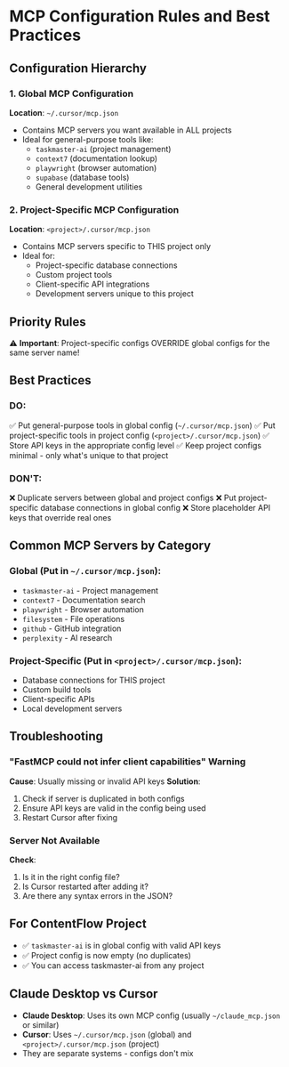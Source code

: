# MCP Configuration Rules and Best Practices

## Configuration Hierarchy

### 1. Global MCP Configuration
**Location**: `~/.cursor/mcp.json`
- Contains MCP servers you want available in ALL projects
- Ideal for general-purpose tools like:
  - `taskmaster-ai` (project management)
  - `context7` (documentation lookup)
  - `playwright` (browser automation)
  - `supabase` (database tools)
  - General development utilities

### 2. Project-Specific MCP Configuration  
**Location**: `<project>/.cursor/mcp.json`
- Contains MCP servers specific to THIS project only
- Ideal for:
  - Project-specific database connections
  - Custom project tools
  - Client-specific API integrations
  - Development servers unique to this project

## Priority Rules
⚠️ **Important**: Project-specific configs OVERRIDE global configs for the same server name!

## Best Practices

### DO:
✅ Put general-purpose tools in global config (`~/.cursor/mcp.json`)
✅ Put project-specific tools in project config (`<project>/.cursor/mcp.json`)
✅ Store API keys in the appropriate config level
✅ Keep project configs minimal - only what's unique to that project

### DON'T:
❌ Duplicate servers between global and project configs
❌ Put project-specific database connections in global config
❌ Store placeholder API keys that override real ones

## Common MCP Servers by Category

### Global (Put in `~/.cursor/mcp.json`):
- `taskmaster-ai` - Project management
- `context7` - Documentation search
- `playwright` - Browser automation
- `filesystem` - File operations
- `github` - GitHub integration
- `perplexity` - AI research

### Project-Specific (Put in `<project>/.cursor/mcp.json`):
- Database connections for THIS project
- Custom build tools
- Client-specific APIs
- Local development servers

## Troubleshooting

### "FastMCP could not infer client capabilities" Warning
**Cause**: Usually missing or invalid API keys
**Solution**: 
1. Check if server is duplicated in both configs
2. Ensure API keys are valid in the config being used
3. Restart Cursor after fixing

### Server Not Available
**Check**:
1. Is it in the right config file?
2. Is Cursor restarted after adding it?
3. Are there any syntax errors in the JSON?

## For ContentFlow Project
- ✅ `taskmaster-ai` is in global config with valid API keys
- ✅ Project config is now empty (no duplicates)
- ✅ You can access taskmaster-ai from any project

## Claude Desktop vs Cursor
- **Claude Desktop**: Uses its own MCP config (usually `~/claude_mcp.json` or similar)
- **Cursor**: Uses `~/.cursor/mcp.json` (global) and `<project>/.cursor/mcp.json` (project)
- They are separate systems - configs don't mix 